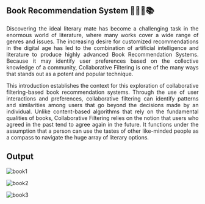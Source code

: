 ## <b>Book Recommendation System</b> 📗📘📙📚

<p align="justify">Discovering the ideal literary mate has become a challenging task in the enormous world of literature, where many works cover a wide range of genres and issues. The increasing desire for customized recommendations in the digital age has led to the combination of artificial intelligence and literature to produce highly advanced Book Recommendation Systems. Because it may identify user preferences based on the collective knowledge of a community, Collaborative Filtering is one of the many ways that stands out as a potent and popular technique.</p>
<p align="justify">This introduction establishes the context for this exploration of collaborative filtering-based book recommendation systems. Through the use of user interactions and preferences, collaborative filtering can identify patterns and similarities among users that go beyond the decisions made by an individual. Unlike content-based algorithms that rely on the fundamental qualities of books, Collaborative Filtering relies on the notion that users who agreed in the past tend to agree again in the future. It functions under the assumption that a person can use the tastes of other like-minded people as a compass to navigate the huge array of literary options.</p>





## Output

![book1](https://github.com/iamSobhan/book_recommendation_system/assets/85999157/c722651e-4ad4-45f9-a3fe-4b0e914dc516)

![book2](https://github.com/iamSobhan/book_recommendation_system/assets/85999157/43b57275-1128-4501-a8e7-39634205c045)

![book3](https://github.com/iamSobhan/book_recommendation_system/assets/85999157/733a80f7-58b9-4ed2-b2b0-d9f73bd554a6)
